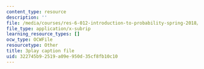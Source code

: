 ```yaml
---
content_type: resource
description: ''
file: /media/courses/res-6-012-introduction-to-probability-spring-2018/322745b92519a09e950d35cf8fb10c10_yJsO5955ZE.srt
file_type: application/x-subrip
learning_resource_types: []
ocw_type: OCWFile
resourcetype: Other
title: 3play caption file
uid: 322745b9-2519-a09e-950d-35cf8fb10c10
---
```

